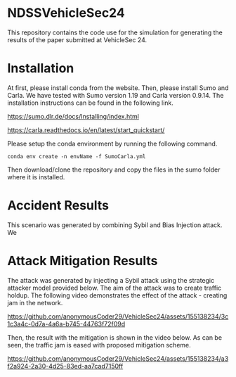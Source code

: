 # NDSSVehicleSec24

This repository contains the code use for the simulation for generating the results of the paper submitted at VehicleSec 24. 


# Installation
At first, please install conda from the website. Then, please install Sumo and Carla. We have tested with Sumo version 1.19 and Carla version 0.9.14. The installation instructions can be found in the following link.

https://sumo.dlr.de/docs/Installing/index.html

https://carla.readthedocs.io/en/latest/start_quickstart/

Please setup the conda environment by running the following command.

```
conda env create -n envName -f SumoCarla.yml
```

Then download/clone the repository and copy the files in the sumo folder where it is installed.

# Accident Results

This scenario was generated by combining Sybil and Bias Injection attack. We 

# Attack Mitigation Results

The attack was generated by injecting a Sybil attack using the strategic attacker model provided below. The aim of the attack was to create traffic holdup. The following video demonstrates the effect of the attack - creating jam in the network. 

https://github.com/anonymousCoder29/VehicleSec24/assets/155138234/3c1c3a4c-0d7a-4a6a-b745-44763f72f09d

Then, the result with the mitigation is shown in the video below. As can be seen, the traffic jam is eased with proposed mitigation scheme. 

https://github.com/anonymousCoder29/VehicleSec24/assets/155138234/a3f2a924-2a30-4d25-83ed-aa7cad7150ff

